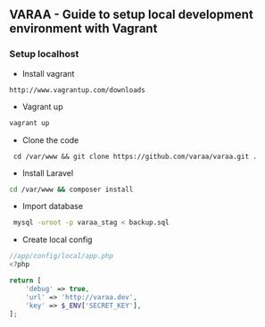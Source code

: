 ## VARAA - Guide to setup local development environment with Vagrant


### Setup localhost
* Install vagrant

```
http://www.vagrantup.com/downloads
```

* Vagrant up

```bash
vagrant up
```

* Clone the code

```
 cd /var/www && git clone https://github.com/varaa/varaa.git .
```

* Install Laravel

```bash
cd /var/www && composer install
```

* Import database

```bash
 mysql -uroot -p varaa_stag < backup.sql
```

* Create local config

```php
//app/config/local/app.php
<?php

return [
    'debug' => true,
    'url' => 'http://varaa.dev',
    'key' => $_ENV['SECRET_KEY'],
];
```

